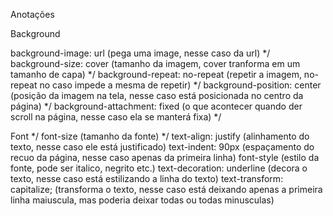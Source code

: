 <!-- Anotações -->
<!-- Temos 3 tipos de chamar o style: -->
<!-- 1- inline (dentro da tag em forma de atributo) -->
<!-- 2- no head (usando a tag <style> ) -->
<!-- 3- externamente (em um arquivo css que é chamado pela tag <link>) -->

<!-- Podemos referenciar o estilo de 3 formas: -->
<!-- 1- tag (h1, p, span) -->
<!-- 2- classe (atributo class="") -->
<!-- 3- id (atributo id="") -->

 Anotações

 Background

 background-image: url (pega uma image, nesse caso da url) */
 background-size: cover (tamanho da imagem, cover tranforma em um tamanho de capa) */
 background-repeat: no-repeat (repetir a imagem, no-repeat no caso impede a mesma de repetir) */
 background-position: center (posição da imagem na tela, nesse caso está posicionada no centro da página) */
 background-attachment: fixed (o que acontecer quando der scroll na página, nesse caso ela se manterá fixa) */


 Font */
 font-size (tamanho da fonte) */
 text-align: justify (alinhamento do texto, nesse caso ele está justificado)
 text-indent: 90px (espaçamento do recuo da página, nesse caso apenas da primeira linha)
 font-style (estilo da fonte, pode ser italico, negrito etc.) 
text-decoration: underline (decora o texto, nesse caso está estilizando a linha do texto)
text-transform: capitalize; (transforma o texto, nesse caso está deixando apenas a primeira linha maiuscula, mas poderia deixar todas ou todas minusculas)

